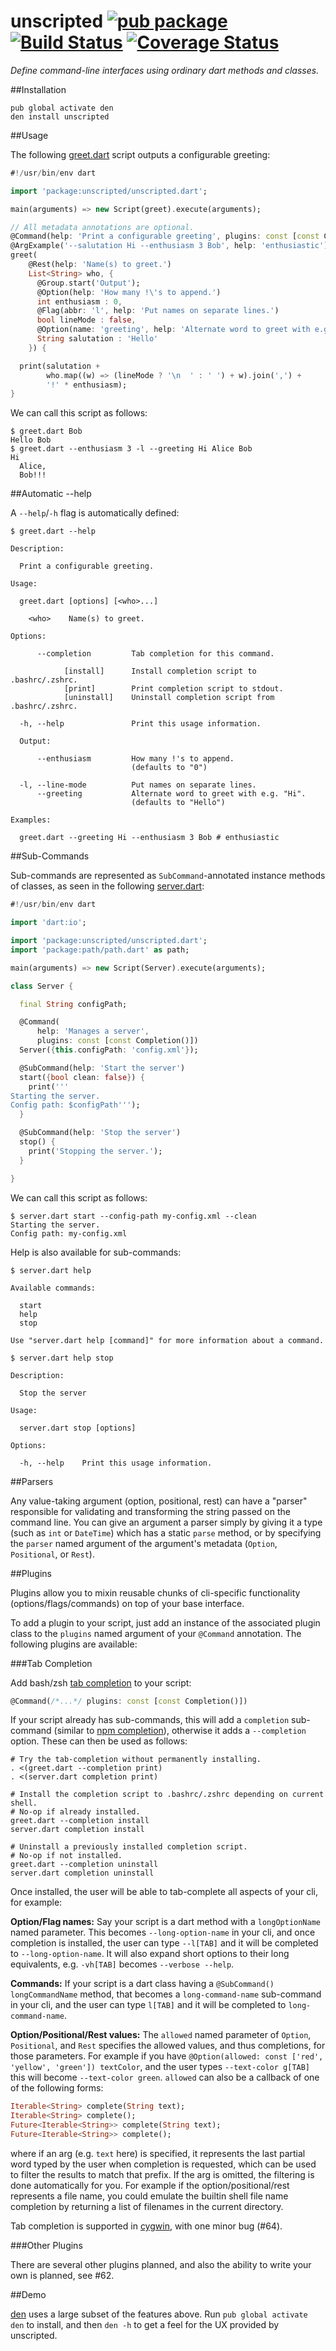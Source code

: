 unscripted [![pub package](https://img.shields.io/pub/v/unscripted.svg)](https://pub.dartlang.org/packages/unscripted) [![Build Status](https://drone.io/github.com/seaneagan/unscripted/status.png)](https://drone.io/github.com/seaneagan/unscripted/latest) [![Coverage Status](https://img.shields.io/coveralls/seaneagan/unscripted.svg)](https://coveralls.io/r/seaneagan/unscripted?branch=master)
==========

*Define command-line interfaces using ordinary dart methods and classes.*

##Installation

```shell
pub global activate den
den install unscripted
```

##Usage

The following [greet.dart][greet.dart] script outputs a configurable greeting:

```dart
#!/usr/bin/env dart

import 'package:unscripted/unscripted.dart';

main(arguments) => new Script(greet).execute(arguments);

// All metadata annotations are optional.
@Command(help: 'Print a configurable greeting', plugins: const [const Completion()])
@ArgExample('--salutation Hi --enthusiasm 3 Bob', help: 'enthusiastic')
greet(
    @Rest(help: 'Name(s) to greet.')
    List<String> who, {
      @Group.start('Output');
      @Option(help: 'How many !\'s to append.')
      int enthusiasm : 0,
      @Flag(abbr: 'l', help: 'Put names on separate lines.')
      bool lineMode : false,
      @Option(name: 'greeting', help: 'Alternate word to greet with e.g. "Hi".')
      String salutation : 'Hello'
    }) {

  print(salutation +
        who.map((w) => (lineMode ? '\n  ' : ' ') + w).join(',') +
        '!' * enthusiasm);
}
```

We can call this script as follows:

```shell
$ greet.dart Bob
Hello Bob
$ greet.dart --enthusiasm 3 -l --greeting Hi Alice Bob
Hi
  Alice,
  Bob!!!
```

##Automatic --help

A `--help`/`-h` flag is automatically defined:

```shell
$ greet.dart --help

Description:

  Print a configurable greeting.

Usage:

  greet.dart [options] [<who>...]

    <who>    Name(s) to greet.

Options:

      --completion         Tab completion for this command.

            [install]      Install completion script to .bashrc/.zshrc.
            [print]        Print completion script to stdout.
            [uninstall]    Uninstall completion script from .bashrc/.zshrc.

  -h, --help               Print this usage information.

  Output:

      --enthusiasm         How many !'s to append.
                           (defaults to "0")

  -l, --line-mode          Put names on separate lines.
      --greeting           Alternate word to greet with e.g. "Hi".
                           (defaults to "Hello")

Examples:

  greet.dart --greeting Hi --enthusiasm 3 Bob # enthusiastic

```

##Sub-Commands

Sub-commands are represented as `SubCommand`-annotated instance methods of 
classes, as seen in the following [server.dart][server.dart]:

```dart
#!/usr/bin/env dart

import 'dart:io';

import 'package:unscripted/unscripted.dart';
import 'package:path/path.dart' as path;

main(arguments) => new Script(Server).execute(arguments);

class Server {

  final String configPath;

  @Command(
      help: 'Manages a server',
      plugins: const [const Completion()])
  Server({this.configPath: 'config.xml'});

  @SubCommand(help: 'Start the server')
  start({bool clean: false}) {
    print('''
Starting the server.
Config path: $configPath''');
  }

  @SubCommand(help: 'Stop the server')
  stop() {
    print('Stopping the server.');
  }

}
```

We can call this script as follows:

```shell
$ server.dart start --config-path my-config.xml --clean
Starting the server.
Config path: my-config.xml
```

Help is also available for sub-commands:

```shell
$ server.dart help

Available commands:

  start
  help
  stop

Use "server.dart help [command]" for more information about a command.

$ server.dart help stop

Description:

  Stop the server

Usage:

  server.dart stop [options]

Options:

  -h, --help    Print this usage information.
```

##Parsers

Any value-taking argument (option, positional, rest) can have a "parser"
responsible for validating and transforming the string passed on the command 
line.  You can give an argument a parser simply by giving it a type (such as 
`int` or `DateTime`) which has a static `parse` method, or by specifying the 
`parser` named argument of the argument's metadata (`Option`, `Positional`, or 
`Rest`).

##Plugins

Plugins allow you to mixin reusable chunks of cli-specific functionality 
(options/flags/commands) on top of your base interface.

To add a plugin to your script, just add an instance of the associated plugin
class to the `plugins` named argument of your `@Command` annotation.  The 
following plugins are available:

###Tab Completion

Add bash/zsh [tab completion][tab completion] to your script:

```dart
@Command(/*...*/ plugins: const [const Completion()])
```

If your script already has sub-commands, this will add a `completion` 
sub-command (similar to [npm completion][npm completion]), otherwise it adds a 
`--completion` option.  These can then be used as follows:

```shell
# Try the tab-completion without permanently installing.
. <(greet.dart --completion print)
. <(server.dart completion print)

# Install the completion script to .bashrc/.zshrc depending on current shell.
# No-op if already installed.
greet.dart --completion install
server.dart completion install

# Uninstall a previously installed completion script.
# No-op if not installed.
greet.dart --completion uninstall
server.dart completion uninstall
```

Once installed, the user will be able to tab-complete all aspects of your cli,
for example:

**Option/Flag names:** Say your script is a dart method with a 
`longOptionName` named parameter.  This becomes `--long-option-name` in your 
cli, and once completion is installed, the user can type `--l[TAB]` and it will 
be completed to `--long-option-name`.  It will also expand short options to their 
long equivalents, e.g. `-vh[TAB]` becomes `--verbose --help`.

**Commands:** If your script is a dart class having a `@SubCommand() 
longCommandName` method, that becomes a `long-command-name` sub-command in your 
cli, and the user can type `l[TAB]` and it will be completed to 
`long-command-name`.

**Option/Positional/Rest values:** The `allowed` named parameter of `Option`,
`Positional`, and `Rest` specifies the allowed values, and thus completions, 
for those parameters.  For example if you have 
`@Option(allowed: const ['red', 'yellow', 'green']) textColor`, and the user 
types `--text-color g[TAB]` this will become `--text-color green`.  `allowed` 
can also be a callback of one of the following forms: 

```dart
Iterable<String> complete(String text);
Iterable<String> complete();
Future<Iterable<String>> complete(String text);
Future<Iterable<String>> complete();
```

where if an arg (e.g. `text` here) is specified, it represents the last partial 
word typed by the user when completion is requested, which can be used to filter
the results to match that prefix.  If the arg is omitted, the filtering is done
automatically for you.  For example if the option/positional/rest represents a 
file name, you could emulate the builtin shell file name completion by returning 
a list of filenames in the current directory.

Tab completion is supported in [cygwin][cygwin], with one minor bug (#64).

###Other Plugins

There are several other plugins planned, and also the ability to write your own
is planned, see #62.

##Demo

[den][] uses a large subset of the features above.  Run `pub global activate den`
to install, and then `den -h` to get a feel for the UX provided by unscripted.

[pkg]: http://pub.dartlang.org/packages/unscripted
[den]: https://github.com/seaneagan/den
[examples]: https://github.com/seaneagan/unscripted/tree/master/example
[greet.dart]: https://github.com/seaneagan/unscripted/tree/master/example/greet.dart
[server.dart]: https://github.com/seaneagan/unscripted/tree/master/example/server.dart
[old_greet]: https://github.com/seaneagan/unscripted/tree/master/example/old_greet.dart
[tab completion]: http://en.wikipedia.org/wiki/Command-line_completion
[cygwin]: http://en.wikipedia.org/wiki/Cygwin
[npm completion]: https://www.npmjs.org/doc/cli/npm-completion.html
